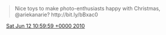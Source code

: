 > Nice toys to make photo\-enthusiasts happy with Christmas, @ariekanarie?  http://bit\.ly/bBxac0

<img src="../../media/tweet.ico" width="12" /> [Sat Jun 12 10:59:59 +0000 2010](https://twitter.com/DromerDenker/status/15994880582)